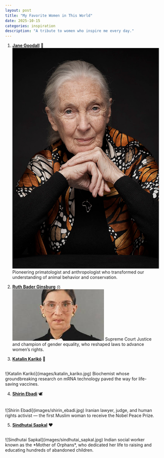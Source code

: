 ```yaml
---
layout: post
title: "My Favorite Women in This World"
date: 2025-10-15
categories: inspiration
description: "A tribute to women who inspire me every day."
---
```


1. **[Jane Goodall](https://en.wikipedia.org/wiki/Jane_Goodall)** 🐒 <br>
   ![Jane Goodall](images/jane_goodall.jpg)
   Pioneering primatologist and anthropologist who transformed our understanding of animal behavior and conservation.

2. **[Ruth Bader
Ginsburg](https://en.wikipedia.org/wiki/Ruth_Bader_Ginsburg)** ⚖️  <br>
   ![Ruth Bader Ginsburg](images/ruth_bader_ginsburg.jpg)
   Supreme Court Justice and champion of gender equality, who reshaped laws to advance women’s rights.

3. **[Katalin Karikó](https://en.wikipedia.org/wiki/Katalin_Karik%C3%B3)** 🧬
<br>
   ![Katalin Karikó](images/katalin_kariko.jpg)
   Biochemist whose groundbreaking research on mRNA technology paved the way for life-saving vaccines.

4. **[Shirin Ebadi](https://en.wikipedia.org/wiki/Shirin_Ebadi)** 🕊️
<br>
   ![Shirin Ebadi](images/shirin_ebadi.jpg)
   Iranian lawyer, judge, and human rights activist — the first Muslim woman to receive the Nobel Peace Prize.

5. **[Sindhutai Sapkal](https://en.wikipedia.org/wiki/Sindhutai_Sapkal)** ❤️
<br>
   ![Sindhutai Sapkal](images/sindhutai_sapkal.jpg)
   Indian social worker known as the *Mother of Orphans*, who dedicated her life to raising and educating hundreds of abandoned children.

